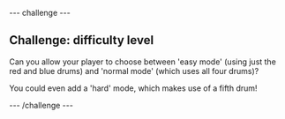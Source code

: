 --- challenge ---

## Challenge: difficulty level

Can you allow your player to choose between 'easy mode' (using just the red and blue drums) and 'normal mode' (which uses all four drums)?

You could even add a 'hard' mode, which makes use of a fifth drum!

--- /challenge ---